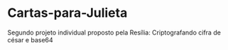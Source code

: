 # Cartas-para-Julieta
Segundo projeto individual proposto pela Resília: Criptografando cifra de césar e base64
